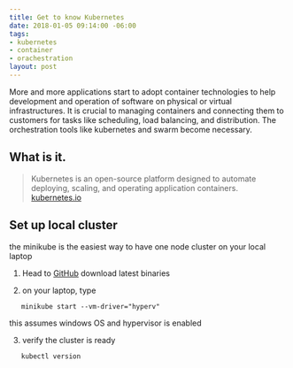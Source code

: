 ```yaml
---
title: Get to know Kubernetes
date: 2018-01-05 09:14:00 -06:00
tags:
- kubernetes
- container
- orachestration
layout: post
---
```


More and more applications start to adopt container technologies to help development and operation of software on physical or virtual infrastructures. It is crucial to managing containers and connecting them to customers for tasks like scheduling, load balancing, and distribution. The orchestration tools like kubernetes and swarm become necessary.
<!--more-->

## What is it.
> Kubernetes is an open-source platform designed to automate deploying, scaling, and operating application containers. [kubernetes.io](https://kubernetes.io/docs/concepts/overview/what-is-kubernetes/)

## Set up local cluster

the minikube is the easiest way to have one node cluster on your local laptop

1. Head to [GitHub](https://github.com/kubernetes/minikube) download latest binaries

2. on your laptop, type 

```
   minikube start --vm-driver="hyperv"
```

this assumes windows OS and hypervisor is enabled

3. verify the cluster is ready

```
   kubectl version
```
